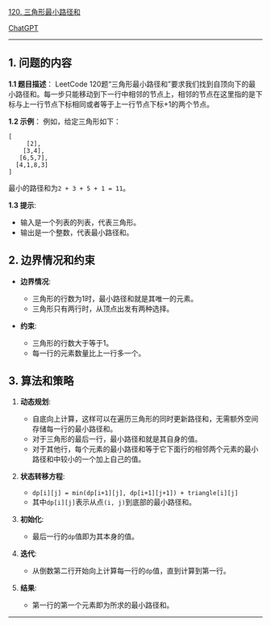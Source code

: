 [120. 三角形最小路径和](https://leetcode.cn/problems/triangle)

[ChatGPT](https://chat.openai.com/share/706c64a6-b582-4e01-a608-0b5b2377eedd)

---

## 1. 问题的内容
**1.1 题目描述**：
LeetCode 120题“三角形最小路径和”要求我们找到自顶向下的最小路径和。每一步只能移动到下一行中相邻的节点上，相邻的节点在这里指的是下标与上一行节点下标相同或者等于上一行节点下标+1的两个节点。

**1.2 示例**：
例如，给定三角形如下：

```
[
     [2],
    [3,4],
   [6,5,7],
  [4,1,8,3]
]
```

最小的路径和为`2 + 3 + 5 + 1 = 11`。

**1.3 提示**:
- 输入是一个列表的列表，代表三角形。
- 输出是一个整数，代表最小路径和。

## 2. 边界情况和约束
- **边界情况**:
  - 三角形的行数为1时，最小路径和就是其唯一的元素。
  - 三角形只有两行时，从顶点出发有两种选择。

- **约束**:
  - 三角形的行数大于等于1。
  - 每一行的元素数量比上一行多一个。

## 3. 算法和策略
1. **动态规划**:
   - 自底向上计算，这样可以在遍历三角形的同时更新路径和，无需额外空间存储每一行的最小路径和。
   - 对于三角形的最后一行，最小路径和就是其自身的值。
   - 对于其他行，每个元素的最小路径和等于它下面行的相邻两个元素的最小路径和中较小的一个加上自己的值。

2. **状态转移方程**:
   - `dp[i][j] = min(dp[i+1][j], dp[i+1][j+1]) + triangle[i][j]`
   - 其中`dp[i][j]`表示从点`(i, j)`到底部的最小路径和。

3. **初始化**:
   - 最后一行的`dp`值即为其本身的值。

4. **迭代**:
   - 从倒数第二行开始向上计算每一行的`dp`值，直到计算到第一行。

5. **结果**:
   - 第一行的第一个元素即为所求的最小路径和。

---